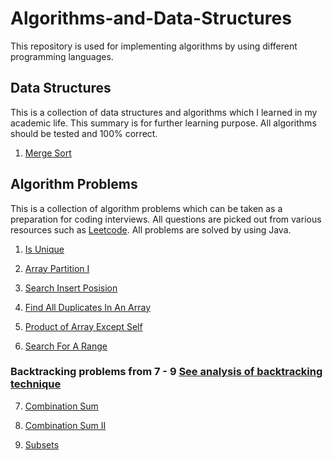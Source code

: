 # Algorithms-and-Data-Structures
This repository is used for implementing algorithms by using different programming languages.

## Data Structures
This is a collection of data structures and algorithms which I learned in my academic life.
This summary is for further learning purpose.
All algorithms should be tested and 100% correct.

1. [Merge Sort](/algorithms/mergesort.md)

## Algorithm Problems
This is a collection of algorithm problems which can be taken as a preparation for coding interviews. 
All questions are picked out from various resources such as [Leetcode](https://leetcode.com). 
All problems are solved by using Java.

1. [Is Unique](/problems/is-unique.md)

2. [Array Partition I](/problems/array-partition-1.md)

3. [Search Insert Posision](/problems/search-insert-position.md)

4. [Find All Duplicates In An Array](/problems/find-all-duplicates-in-an-array.md)

5. [Product of Array Except Self](/problems/product-of-array-except-self.md)

6. [Search For A Range](/problems/SearchForARange.md)

### Backtracking problems from 7 - 9 [See analysis of backtracking technique](problems/backtracking.md)
7. [Combination Sum](/problems/combination-sum.md) 

8. [Combination Sum II](/problems/combination-sum2.md)

9. [Subsets](problems/subsets.md)